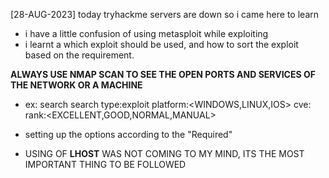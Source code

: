 [28-AUG-2023] 
today tryhackme servers are down so i came here to learn 
- i have a little confusion of using metasploit while exploiting
- i learnt a which exploit should be used, and how to sort the exploit based on the requirement.

**ALWAYS USE NMAP SCAN TO SEE THE OPEN PORTS AND SERVICES OF THE NETWORK OR A MACHINE**
  
- ex:
  search <EXPLOIT>
  search type:exploit platform:<WINDOWS,LINUX,IOS> cve:<CVE NUMBER> rank:<EXCELLENT,GOOD,NORMAL,MANUAL>

- setting up the options according to the "Required" 
- USING OF **LHOST** WAS NOT COMING TO MY MIND, ITS THE MOST IMPORTANT THING TO BE FOLLOWED
